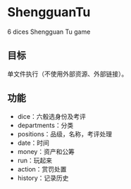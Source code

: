 # ShengguanTu
6 dices Shengguan Tu game

## 目标
单文件执行（不使用外部资源、外部链接）。

## 功能
- dice：六骰选身份及考评
- departments：分类
- positions：品级，名称，考评处理
- date：时间
- money：资产和公筹
- run：玩起来
- action：赏罚处置
- history：记录历史
